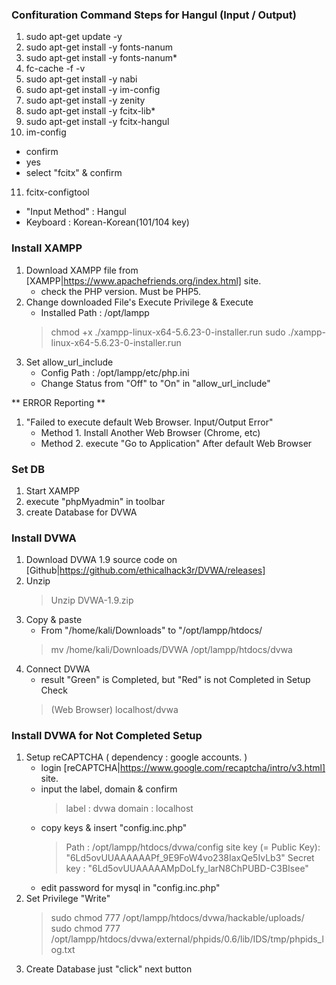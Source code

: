 ### Confituration Command Steps for Hangul (Input / Output)
1. sudo apt-get update -y
2. sudo apt-get install -y fonts-nanum
3. sudo apt-get install -y fonts-nanum*
4. fc-cache -f -v
5. sudo apt-get install -y nabi
6. sudo apt-get install -y im-config
7. sudo apt-get install -y zenity
8. sudo apt-get install -y fcitx-lib*
9. sudo apt-get install -y fcitx-hangul
10. im-config
   * confirm
   * yes
   * select "fcitx" & confirm
11. fcitx-configtool
   * "Input Method" : Hangul
   * Keyboard : Korean-Korean(101/104 key)


### Install XAMPP
1. Download XAMPP file from [XAMPP|https://www.apachefriends.org/index.html] site.
   - check the PHP version. Must be PHP5.
2. Change downloaded File's Execute Privilege & Execute
   - Installed Path : /opt/lampp
   > chmod +x ./xampp-linux-x64-5.6.23-0-installer.run
   > sudo ./xampp-linux-x64-5.6.23-0-installer.run
3. Set allow_url_include 
   - Config Path : /opt/lampp/etc/php.ini
   - Change Status from "Off" to "On" in "allow_url_include"

** ERROR Reporting **
1. "Failed to execute default Web Browser. Input/Output Error"
   - Method 1. Install Another Web Browser (Chrome, etc)
   - Method 2. execute "Go to Application" After default Web Browser


### Set DB
1. Start XAMPP
2. execute "phpMyadmin" in toolbar
3. create Database for DVWA


### Install DVWA
1. Download DVWA 1.9 source code on [Github|https://github.com/ethicalhack3r/DVWA/releases]
2. Unzip
   > Unzip DVWA-1.9.zip
3. Copy & paste 
   - From "/home/kali/Downloads" to "/opt/lampp/htdocs/
   > mv /home/kali/Downloads/DVWA /opt/lampp/htdocs/dvwa
4. Connect DVWA
   - result "Green" is Completed, but "Red" is not Completed in Setup Check
   > (Web Browser) localhost/dvwa


### Install DVWA for Not Completed Setup
1. Setup reCAPTCHA ( dependency : google accounts. )
   - login [reCAPTCHA|https://www.google.com/recaptcha/intro/v3.html] site.
   - input the label, domain & confirm
      > label : dvwa
      > domain : localhost
   - copy keys & insert "config.inc.php"
      > Path : /opt/lampp/htdocs/dvwa/config
      > site key (= Public Key): "6Ld5ovUUAAAAAAPf_9E9FoW4vo238IaxQe5IvLb3"
      > Secret key : "6Ld5ovUUAAAAAMpDoLfy_larN8ChPUBD-C3BIsee"
   - edit password for mysql in "config.inc.php"
2. Set Privilege "Write"
   > sudo chmod 777 /opt/lampp/htdocs/dvwa/hackable/uploads/
   > sudo chmod 777 /opt/lampp/htdocs/dvwa/external/phpids/0.6/lib/IDS/tmp/phpids_log.txt
3. Create Database just "click" next button

   